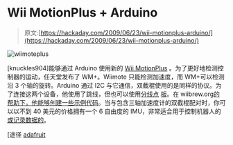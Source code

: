 # Wii MotionPlus + Arduino

> 原文:[https://hackaday.com/2009/06/23/wii-motionplus-arduino/](https://hackaday.com/2009/06/23/wii-motionplus-arduino/)

![wiimoteplus](../Images/5394f3d549bddd2472bd76ff80a4316e.png "wiimoteplus")

[knuckles904]能够通过 Arduino 使用新的 [Wii MotionPlus](http://www.mahalo.com/wii-motionplus) 。为了更好地检测控制器的运动，任天堂发布了 WM+。Wiimote 只能检测加速度，而 WM+可以检测沿 3 个轴的旋转。Arduino 通过 I2C 与它通信，双截棍使用的是同样的协议。为了连接这两个设备，他使用了跳线，但也可以使用[分线点](http://www.hvwtech.com/products_view.asp?ProductID=1081) [板](http://store.fungizmos.com/index.php?main_page=product_info&cPath=69&products_id=212)。在 wiibrew.org[的帮助下，他能够创建一些](http://wiibrew.org/wiki/Wiimote/Extension_Controllers#Wii_Motion_Plus)[示例代码](http://randomhacksofboredom.blogspot.com/2009/06/wii-motion-plus-arduino-love.html)。当与包含三轴加速度计的双截棍配对时，你可以以不到 40 美元的价格拥有一个 6 自由度的 IMU，非常适合用于控制机器人的 [或记录数据的](http://hackaday.com/2008/12/17/wii-nunchuck-controlled-servo-bot/)。

[途径 [adafruit](http://www.adafruit.com/blog/2009/06/23/wii-motion-plus-arduino-love/)